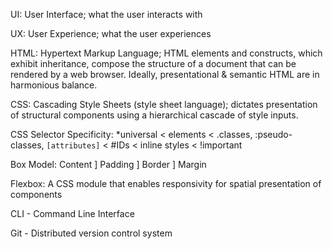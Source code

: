 UI: User Interface; what the user interacts with

UX: User Experience; what the user experiences

HTML: Hypertext Markup Language; HTML elements and constructs, which exhibit inheritance, compose the structure of a document that can be rendered by a web browser. Ideally, presentational & semantic HTML are in harmonious balance.

CSS: Cascading Style Sheets (style sheet language); dictates presentation of structural components using a hierarchical cascade of style inputs.  

CSS Selector Specificity: *universal < elements < .classes, :pseudo-classes, ``[attributes]`` < #IDs < inline styles < !important

Box Model: Content ] Padding ] Border ] Margin

Flexbox: A CSS module that enables responsivity for spatial presentation of components

CLI - Command Line Interface

Git - Distributed version control system

